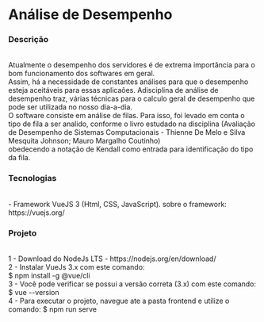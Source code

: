 # Análise de Desempenho

<h3>Descrição </h3><br>
    Atualmente o desempenho dos servidores é de extrema importância para o bom funcionamento dos softwares em geral.<br>
    Assim, há a necessidade de constantes análises para que o desempenho esteja aceitáveis para essas aplicaões. Adisciplina de análise de<br> desempenho traz, várias técnicas para o calculo geral de desempenho que pode ser utilizada no nosso dia-a-dia.<br>
    O software consiste em análise de filas. Para isso, foi levado em conta o tipo de fila a ser analido, conforme o livro estudado na disciplina (Avaliação de Desempenho de Sistemas Computacionais - Thienne De Melo e Silva Mesquita Johnson; Mauro Margalho Coutinho)<br>
    obedecendo a notação de Kendall como entrada para identificação do tipo da fila.<br>
<h3> Tecnologias </h3><br>
 - Framework VueJS 3 (Html, CSS, JavaScript). sobre o framework: https://vuejs.org/

<h3> Projeto </h3><br>
  1 - Download do NodeJs LTS - https://nodejs.org/en/download/<br>
  2 - Instalar VueJs 3.x com este comando: <br>
    $ npm install -g @vue/cli <br>
  3 - Você pode verificar se possui a versão correta (3.x) com este comando:<br>
    $ vue --version <br>
  4 - Para executar o projeto, navegue ate a pasta frontend e utilize o comando:
    $ npm run serve <br>